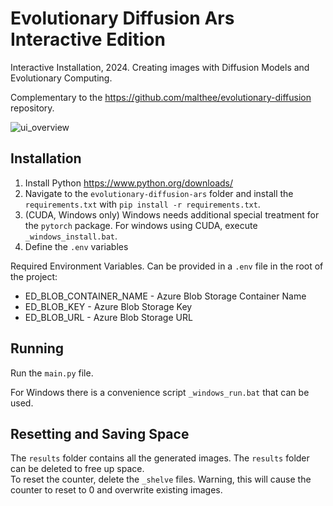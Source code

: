 # Evolutionary Diffusion Ars Interactive Edition
Interactive Installation, 2024. Creating images with Diffusion Models and Evolutionary Computing. 

Complementary to the https://github.com/malthee/evolutionary-diffusion repository.

<img alt="ui_overview" src="https://github.com/user-attachments/assets/57bd2aea-fb3b-4fc4-9114-4205bd06c7df">

## Installation
1. Install Python https://www.python.org/downloads/
2. Navigate to the `evolutionary-diffusion-ars` folder and install the `requirements.txt` with `pip install -r requirements.txt`.
3. (CUDA, Windows only) Windows needs additional special treatment for the `pytorch` package. For windows using CUDA, execute `_windows_install.bat`. 
4. Define the `.env` variables

Required Environment Variables. Can be provided in a `.env` file in the root of the project:
* ED_BLOB_CONTAINER_NAME - Azure Blob Storage Container Name
* ED_BLOB_KEY - Azure Blob Storage Key
* ED_BLOB_URL - Azure Blob Storage URL

## Running
Run the `main.py` file.

For Windows there is a convenience script `_windows_run.bat` that can be used.

## Resetting and Saving Space
The `results` folder contains all the generated images. The `results` folder can be deleted to free up space.  
To reset the counter, delete the `_shelve` files. Warning, this will cause the counter to reset to 0 and overwrite existing images.
